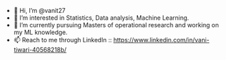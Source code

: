 - 👋 Hi, I’m @vanit27
- 👀 I’m interested in Statistics, Data analysis, Machine Learning. 
- 🌱 I’m currently pursuing Masters of operational research and working on my ML knowledge.
- 📫 Reach to me through LinkedIn :: https://www.linkedin.com/in/vani-tiwari-40568218b/ 

<!---
vanit27/vanit27 is a ✨ special ✨ repository because its `README.md` (this file) appears on your GitHub profile.
You can click the Preview link to take a look at your changes.
--->
